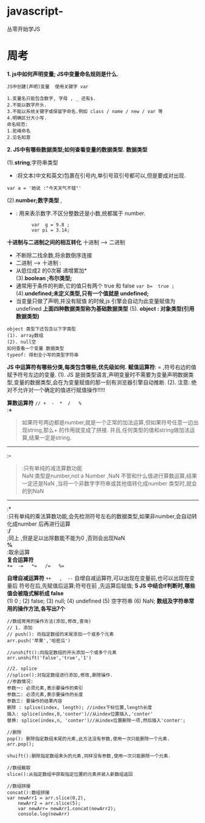 # javascript-
丛零开始学JS
# 周考
**1. js中如何声明变量; JS中变量命名规则是什么.**
```
JS中创建(声明)变量  使用关键字 var 

1.变量名只能包含数字, 字母 , _ 还有$.
2.不能以数字开头.
3.不能以系统关键字或保留字命名.例如 class / name / new / var 等
4.明确区分大小写.
命名规范:
1.驼峰命名
2.见名知意
```
**2. JS中有哪些数据类型;如何查看变量的数据类型.**
**数据类型**

(1).**string**;字符串类型
- :将文本(中文和英文)包裹在引号内,单引号双引号都可以,但是要成对出现.
```
var a = '她说 :"今天天气不错"'
```
(2).**number;数字类型** ,
-  : 用来表示数字.不区分整数还是小数,统都属于 number.
```
         var  g = 9.8 ;
         var pi = 3.14;
```
**十进制与二进制之间的相互转化** 
十进制  -->  二进制  
-  不断除二找余数,将余数倒序连接  
-  二进制 --> 十进制 :  
-  从低位成2 的0次幂 递增累加*  
(3).**boolean ;布尔类型;**
- 通常用于条件的判断,它的值只有两个 true 和 false
                `var b=  true ;`
(4).**undefined;未定义类型,只有一个值就是 undefined;**
- 当变量只做了声明,并没有赋值 的时候,js 引擎会自动为此变量赋值为undefined
**上面四种数据类型称为基础数据类型**
(5). **object : 对象类型(引用数据类型)**

```
object 类型下还包含以下字类型
(1). array数组
(2). null空
如何查看一个变量 数据类型
typeof: 得到全小写的类型字符串
```

**JS 中运算符有哪些分类,每类包含哪些,优先级如何.**
 **赋值运算符**: = ,符号右边的值赋予符号左边的变量.
(1). JS 是弱类型语言,声明变量时不需要为变量声明数据类型,变量的数据类型,会在为变量赋值的那一刻有浏览器引擎自动推断.
(2). 注意: 绝对不允许对一个确定的值进行赋值操作!!!!!

**算数运算符**
`// +  -  *  /   %`  
:**+**
>如果符号两边都是number,就是一个正常的加法运算,但如果符号任意一边出现string,那么+ 的作用就变成了拼接.
并且,任何类型的值和string做加法运算,结果一定是string.  
---  
:**-**    
>:只有单纯的减法算数功能  
NaN:类型是number,not  a  Number ,NaN   不管和什么值进行算数运算,结果一定还是NaN   ,当将一个非数字字符串或其他值转化成number 类型时,就会的到NaN  
 ---
:*  
:只有单纯的乘法算数功能,会先检测符号左右的数据类型,如果非number,会自动转化成number 后再进行运算  
:**/**  
;同上 ,但是足以出除数能不能为0 ,否则会出现NaN  
**%**  
:取余运算   
**复合运算符**  
`+=  -=   *=   /=   %=`

**自增自减运算符**
`++   ,  --`
自增自减运算符,可以出现在变量前,也可以出现在变量后 
符号在后,先赋值后运算;符号在前 ,先运算后赋值;
**5 JS 中结合if判断时,哪些值会被隐式解析成 false**  
    (1) 0 ;
    (2) false;
    (3) null;
    (4) undefined
    (5)   空字符串
    (6) NaN;
**数组及字符串常用的操作方法,各写出7个**
```
//数组常用的操作方法(添加,修改,查询)
// 1. 添加
// push(): 向指定数组的末尾添加一个或多个元素
arr.push('苹果','哈密瓜')

//unshift():向指定数组的开头添加一个或多个元素
arr.unshift('false','true','1')

//2. splice
//splice():对指定数组进行添加,修改,删除操作.
//参数情况:
参数一: 必须元素,表示要操作的索引
参数二: 必须元素,表示要操作的长度
参数三: 要操作的结果内容
删除 : splice(index, length); //index下标位置,length长度
插入: splice(index,0,'conter')//从index位置插入,'conter'
替换: splice(index,n, 'conter')//从index位置删除一项,然后插入'conter';

//删除 
pop(): 删除指定数组末尾的元素,此方法没有参数,使用一次只能删除一个元素.
arr.pop();

shuift():删除指定数组来头的元素,同样没有参数,使用一次只能删除一个元素.

//数组截取
slice():从指定数组中获取指定位置的元素并装入新数组返回

//数组拼接
concat():数组拼接
var newArr1 = arr.slice(0,2),
	newArr2 = arr.slice(5);
	var newArr=	newArr1.concat(newArr2);
	console.log(newArr)
	
```
